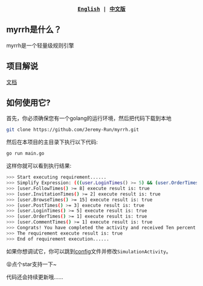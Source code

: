 <div align="center">
<strong>
<samp>

[English](https://github.com/Jeremy-Run/myrrh/blob/main/README.md) | [中文版](https://github.com/Jeremy-Run/myrrh/blob/main/README_CN.md)

</samp>
</strong>
</div>

## myrrh是什么？
myrrh是一个轻量级规则引擎


## 项目解说
[文档](https://zhuanlan.zhihu.com/p/668588745)

## 如何使用它?

首先，你必须确保您有一个golang的运行环境，然后把代码下载到本地

```bash
git clone https://github.com/Jeremy-Run/myrrh.git
```

然后在本项目的主目录下执行以下代码:

```bash
go run main.go
```

这样你就可以看到执行结果:

```bash
>>> Start executing requirement......
>>> Simplify Expression: (((user.LoginTimes() >= 5) && (user.OrderTimes() >= 1) && (user.CommentTimes() >= 1)) || ((user.BrowseTimes() >= 15) && (user.PostTimes() >= 3) && ((user.FollowTimes() >= 8) || (user.InvitationTimes() >= 2)))) 
>>> [user.FollowTimes() >= 8] execute result is: true 
>>> [user.InvitationTimes() >= 2] execute result is: true 
>>> [user.BrowseTimes() >= 15] execute result is: true 
>>> [user.PostTimes() >= 3] execute result is: true 
>>> [user.LoginTimes() >= 5] execute result is: true 
>>> [user.OrderTimes() >= 1] execute result is: true 
>>> [user.CommentTimes() >= 1] execute result is: true 
>>> Congrats! You have completed the activity and received Ten percent off coupon reward 
>>> The requirement execute result is: true 
>>> End of requirement execution......
```

如果你想调试它，你可以跳到[config](config/config.go)文件并修改`SimulationActivity`。

😝点个star支持一下~

代码还会持续更新哦......

